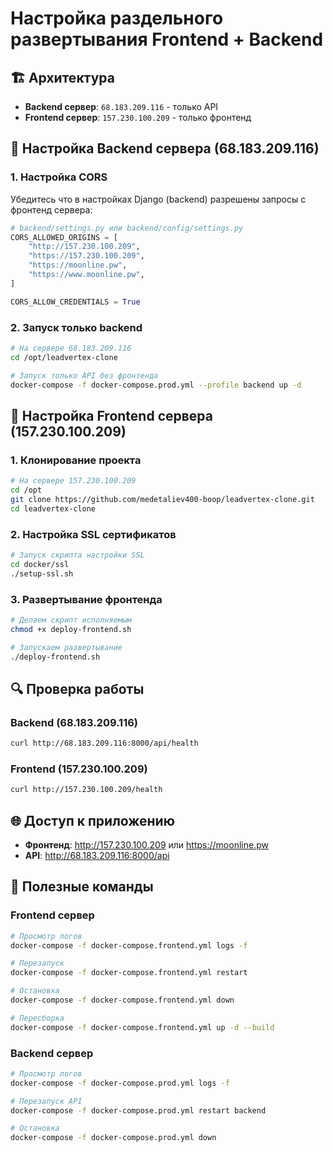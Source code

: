 # Настройка раздельного развертывания Frontend + Backend

## 🏗️ Архитектура

- **Backend сервер**: `68.183.209.116` - только API
- **Frontend сервер**: `157.230.100.209` - только фронтенд

## 🔧 Настройка Backend сервера (68.183.209.116)

### 1. Настройка CORS
Убедитесь что в настройках Django (backend) разрешены запросы с фронтенд сервера:

```python
# backend/settings.py или backend/config/settings.py
CORS_ALLOWED_ORIGINS = [
    "http://157.230.100.209",
    "https://157.230.100.209", 
    "https://moonline.pw",
    "https://www.moonline.pw",
]

CORS_ALLOW_CREDENTIALS = True
```

### 2. Запуск только backend
```bash
# На сервере 68.183.209.116
cd /opt/leadvertex-clone

# Запуск только API без фронтенда
docker-compose -f docker-compose.prod.yml --profile backend up -d
```

## 🚀 Настройка Frontend сервера (157.230.100.209)

### 1. Клонирование проекта
```bash
# На сервере 157.230.100.209
cd /opt
git clone https://github.com/medetaliev400-boop/leadvertex-clone.git
cd leadvertex-clone
```

### 2. Настройка SSL сертификатов
```bash
# Запуск скрипта настройки SSL
cd docker/ssl
./setup-ssl.sh
```

### 3. Развертывание фронтенда
```bash
# Делаем скрипт исполняемым
chmod +x deploy-frontend.sh

# Запускаем развертывание
./deploy-frontend.sh
```

## 🔍 Проверка работы

### Backend (68.183.209.116)
```bash
curl http://68.183.209.116:8000/api/health
```

### Frontend (157.230.100.209)
```bash
curl http://157.230.100.209/health
```

## 🌐 Доступ к приложению

- **Фронтенд**: http://157.230.100.209 или https://moonline.pw
- **API**: http://68.183.209.116:8000/api

## 🔧 Полезные команды

### Frontend сервер
```bash
# Просмотр логов
docker-compose -f docker-compose.frontend.yml logs -f

# Перезапуск
docker-compose -f docker-compose.frontend.yml restart

# Остановка
docker-compose -f docker-compose.frontend.yml down

# Пересборка
docker-compose -f docker-compose.frontend.yml up -d --build
```

### Backend сервер  
```bash
# Просмотр логов
docker-compose -f docker-compose.prod.yml logs -f

# Перезапуск API
docker-compose -f docker-compose.prod.yml restart backend

# Остановка
docker-compose -f docker-compose.prod.yml down
```